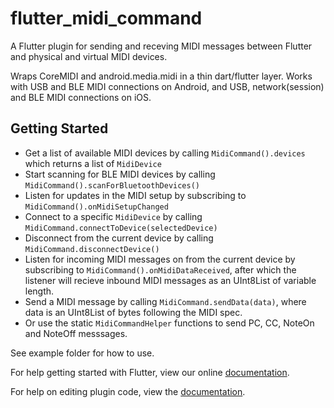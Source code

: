 # flutter_midi_command

A Flutter plugin for sending and receving MIDI messages between Flutter and physical and virtual MIDI devices. 

Wraps CoreMIDI and android.media.midi in a thin dart/flutter layer.
Works with USB and BLE MIDI connections on Android, and USB, network(session) and BLE MIDI connections on iOS.

## Getting Started

- Get a list of available MIDI devices by calling `MidiCommand().devices` which returns a list of `MidiDevice`
- Start scanning for BLE MIDI devices by calling `MidiCommand().scanForBluetoothDevices()`
- Listen for updates in the MIDI setup by subscribing to `MidiCommand().onMidiSetupChanged`
- Connect to a specific `MidiDevice` by calling `MidiCommand.connectToDevice(selectedDevice)`
- Disconnect from the current device by calling `MidiCommand.disconnectDevice()`
- Listen for incoming MIDI messages on from the current device by subscribing to `MidiCommand().onMidiDataReceived`, after which the listener will recieve inbound MIDI messages as an UInt8List of variable length.
- Send a MIDI message by calling `MidiCommand.sendData(data)`, where data is an UInt8List of bytes following the MIDI spec.
- Or use the static `MidiCommandHelper` functions to send PC, CC, NoteOn and NoteOff messsages.

See example folder for how to use.

For help getting started with Flutter, view our online
[documentation](https://flutter.io/).

For help on editing plugin code, view the [documentation](https://flutter.io/developing-packages/#edit-plugin-package).
